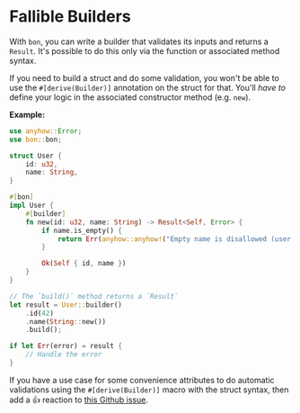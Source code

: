 # Fallible Builders

With `bon`, you can write a builder that validates its inputs and returns a `Result`. It's possible to do this only via the function or associated method syntax.

If you need to build a struct and do some validation, you won't be able to use the `#[derive(Builder)]` annotation on the struct for that. You'll _have to_ define your logic in the associated constructor method (e.g. `new`).

**Example:**

```rust
use anyhow::Error;
use bon::bon;

struct User {
    id: u32,
    name: String,
}

#[bon]
impl User {
    #[builder]
    fn new(id: u32, name: String) -> Result<Self, Error> {
        if name.is_empty() {
            return Err(anyhow::anyhow!("Empty name is disallowed (user id: {id})"));
        }

        Ok(Self { id, name })
    }
}

// The `build()` method returns a `Result`
let result = User::builder()
    .id(42)
    .name(String::new())
    .build();

if let Err(error) = result {
    // Handle the error
}
```

If you have a use case for some convenience attributes to do automatic validations using the `#[derive(Builder)]` macro with the struct syntax, then add a 👍 reaction to [this Github issue](https://github.com/elastio/bon/issues/34).
